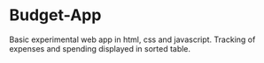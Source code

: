 # Budget-App
Basic experimental web app in html, css and javascript.
Tracking of expenses and spending displayed in sorted table.
